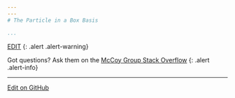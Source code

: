```yaml
---
---
# The Particle in a Box Basis

...
```

[EDIT](https://github.com/McCoyGroup/References/edit/gh-pages/References/Basis%20Set%20Methods/PIB.md)
{: .alert .alert-warning}

Got questions? Ask them on the [McCoy Group Stack Overflow](https://stackoverflow.com/c/mccoygroup/questions/ask)
{: .alert .alert-info}

---

[Edit on GitHub](https://github.com/McCoyGroup/References/edit/gh-pages/References/Basis%20Set%20Methods/PIB.md)